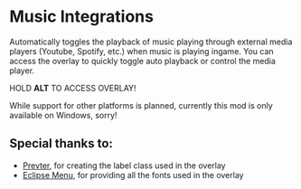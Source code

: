 # Music Integrations

Automatically toggles the playback of music playing through external media players (Youtube, Spotify, etc.) when music is playing ingame. You can access the overlay to quickly toggle auto playback or control the media player.

<co>HOLD **ALT** TO ACCESS OVERLAY!</co>

While support for other platforms is planned, currently this mod is <cr>only available on Windows</cr>, sorry!

## Special thanks to:
- [Prevter](https://github.com/Prevter), for creating the label class used in the overlay
- [Eclipse Menu](https://github.com/EclipseMenu/EclipseMenu), for providing all the fonts used in the overlay